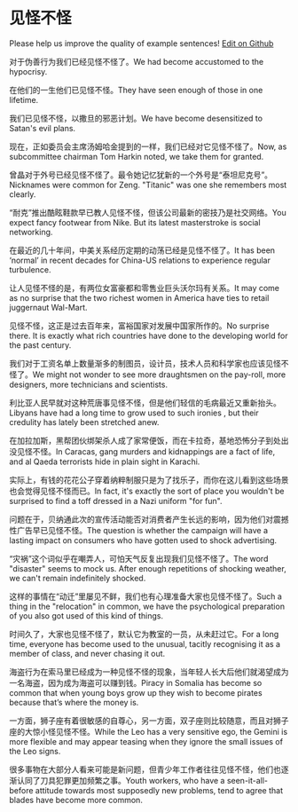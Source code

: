 # 见怪不怪

Please help us improve the quality of example sentences! [Edit on Github](https://github.com/jiyushe/jiyu-example-sentence-source/blob/main/chinese/jianguaibuguai.md)

<p><span class="chinese">对于伪善行为我们已经见怪不怪了。</span><span class="english">We had become accustomed to the hypocrisy.</span></p>

<p><span class="chinese">在他们的一生他们已见怪不怪。</span><span class="english">They have seen enough of those in one lifetime.</span></p>

<p><span class="chinese">我们已见怪不怪，以撒旦的邪恶计划。</span><span class="english">We have become desensitized to Satan's evil plans.</span></p>

<p><span class="chinese">现在，正如委员会主席汤姆哈金提到的一样，我们已经对它见怪不怪了。</span><span class="english">Now, as subcommittee chairman Tom Harkin noted, we take them for granted.</span></p>

<p><span class="chinese">曾晶对于外号已经见怪不怪了。最令她记忆犹新的一个外号是“泰坦尼克号”。</span><span class="english">Nicknames were common for Zeng. "Titanic" was one she remembers most clearly.</span></p>

<p><span class="chinese">“耐克”推出酷眩鞋款早已教人见怪不怪，但该公司最新的密技乃是社交网络。</span><span class="english">You expect fancy footwear from Nike. But its latest masterstroke is social networking.</span></p>

<p><span class="chinese">在最近的几十年间，中美关系经历定期的动荡已经是见怪不怪了。</span><span class="english">It has been ‘normal’ in recent decades for China-US relations to experience regular turbulence.</span></p>

<p><span class="chinese">让人见怪不怪的是，有两位女富豪都和零售业巨头沃尔玛有关系。</span><span class="english">It may come as no surprise that the two richest women in America have ties to retail juggernaut Wal-Mart.</span></p>

<p><span class="chinese">见怪不怪，这正是过去百年来，富裕国家对发展中国家所作的。</span><span class="english">No surprise there. It is exactly what rich countries have done to the developing world for the past century.</span></p>

<p><span class="chinese">我们对于工资名单上数量渐多的制图员，设计员，技术人员和科学家也应该见怪不怪了。</span><span class="english">We might not wonder to see more draughtsmen on the pay-roll, more designers, more technicians and scientists.</span></p>

<p><span class="chinese">利比亚人民早就对这种荒唐事见怪不怪，但是他们轻信的毛病最近又重新抬头。</span><span class="english">Libyans have had a long time to grow used to such ironies , but their credulity has lately been stretched anew.</span></p>

<p><span class="chinese">在加拉加斯，黑帮团伙绑架杀人成了家常便饭，而在卡拉奇，基地恐怖分子到处出没见怪不怪。</span><span class="english">In Caracas, gang murders and kidnappings are a fact of life, and al Qaeda terrorists hide in plain sight in Karachi.</span></p>

<p><span class="chinese">实际上，有钱的花花公子穿着纳粹制服只是为了找乐子，而你在这儿看到这些场景也会觉得见怪不怪而已。</span><span class="english">In fact, it's exactly the sort of place you wouldn't be surprised to find a toff dressed in a Nazi uniform "for fun".</span></p>

<p><span class="chinese">问题在于，贝纳通此次的宣传活动能否对消费者产生长远的影响，因为他们对震撼性广告早已见怪不怪。</span><span class="english">The question is whether the campaign will have a lasting impact on consumers who have gotten used to shock advertising.</span></p>

<p><span class="chinese">“灾祸”这个词似乎在嘲弄人，可怕天气反复出现我们见怪不怪了。</span><span class="english">The word "disaster" seems to mock us. After enough repetitions of shocking weather, we can't remain indefinitely shocked.</span></p>

<p><span class="chinese">这样的事情在“动迁”里屡见不鲜，我们也有心理准备大家也见怪不怪了。</span><span class="english">Such a thing in the "relocation" in common, we have the psychological preparation of you also got used of this kind of things.</span></p>

<p><span class="chinese">时间久了，大家也见怪不怪了，默认它为教室的一员，从未赶过它。</span><span class="english">For a long time, everyone has become used to the unusual, tacitly recognising it as a member of class, and never chasing it out.</span></p>

<p><span class="chinese">海盗行为在索马里已经成为一种见怪不怪的现象，当年轻人长大后他们就渴望成为一名海盗，因为成为海盗可以赚到钱。</span><span class="english">Piracy in Somalia has become so common that when young boys grow up they wish to become pirates because that’s where the money is.</span></p>

<p><span class="chinese">一方面，狮子座有着很敏感的自尊心，另一方面，双子座则比较随意，而且对狮子座的大惊小怪见怪不怪。</span><span class="english">While the Leo has a very sensitive ego, the Gemini is more flexible and may appear teasing when they ignore the small issues of the Leo signs.</span></p>

<p><span class="chinese">很多事物在大部分人看来可能是新问题，但青少年工作者往往见怪不怪，他们也逐渐认同了刀具犯罪更加频繁之事。</span><span class="english">Youth workers, who have a seen-it-all-before attitude towards most supposedly new problems, tend to agree that blades have become more common.</span></p>


